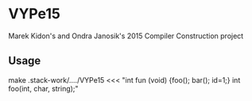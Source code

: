 # VYPe15
Marek Kidon's and Ondra Janosik's 2015 Compiler Construction project

## Usage 
make
.stack-work/..../VYPe15 <<< "int fun (void) {foo(); bar(); id=1;} int foo(int, char, string);"
